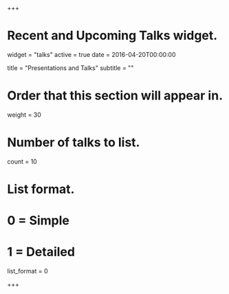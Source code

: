 +++
# Recent and Upcoming Talks widget.
widget = "talks"
active = true
date = 2016-04-20T00:00:00

title = "Presentations and Talks"
subtitle = ""

# Order that this section will appear in.
weight = 30

# Number of talks to list.
count = 10

# List format.
#   0 = Simple
#   1 = Detailed
list_format = 0

+++